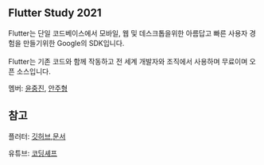 Flutter Study 2021
--
Flutter는 단일 코드베이스에서 모바일, 웹 및 데스크톱을위한 아름답고 빠른 사용자 경험을 만들기위한 Google의 SDK입니다.<br><br>
Flutter는 기존 코드와 함께 작동하고 전 세계 개발자와 조직에서 사용하며 무료이며 오픈 소스입니다.

멤버: [윤중진](https://github.com/kariskan), [안주형](https://github.com/dkswnzz)

참고
--
플러터: [깃허브](https://github.com/flutter/flutter),[문서](https://flutter-ko.dev/docs)

유튜브: [코딩셰프](https://www.youtube.com/channel/UC_2ge45JCuJH1z6VYt4iCgQ)
